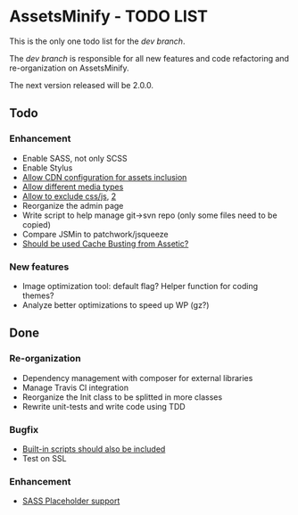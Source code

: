 AssetsMinify - TODO LIST
============

This is the only one todo list for the *dev branch*.

The *dev branch* is responsible for all new features and code refactoring and re-organization on AssetsMinify.

The next version released will be 2.0.0.


Todo
-------------

### Enhancement

- Enable SASS, not only SCSS
- Enable Stylus
- [Allow CDN configuration for assets inclusion](https://github.com/acarbone/AssetsMinify/issues/23)
- [Allow different media types](https://wordpress.org/support/topic/media-type)
- [Allow to exclude css/js](https://github.com/acarbone/AssetsMinify/issues/21), [2](https://github.com/acarbone/AssetsMinify/issues/22)
- Reorganize the admin page
- Write script to help manage git->svn repo (only some files need to be copied)
- Compare JSMin to patchwork/jsqueeze
- [Should be used Cache Busting from Assetic?](https://github.com/kriswallsmith/assetic#user-content-cache-busting)

### New features

- Image optimization tool: default flag? Helper function for coding themes?
- Analyze better optimizations to speed up WP (gz?)


Done
-------------

### Re-organization

- Dependency management with composer for external libraries
- Manage Travis CI integration
- Reorganize the Init class to be splitted in more classes
- Rewrite unit-tests and write code using TDD

### Bugfix

- [Built-in scripts should also be included](https://wordpress.org/support/topic/built-in-scripts-that-should-be-enqueued-in-footer-are-enqueued-in-header)
- Test on SSL

### Enhancement

- [SASS Placeholder support](https://wordpress.org/support/topic/scss-compiler-chokes-on-placeholder-selectors)